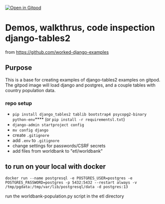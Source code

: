[![Open in Gitpod](https://gitpod.io/button/open-in-gitpod.svg)](https://gitpod.io/#https://github.com/worked-django-examples/tables2_base/tree/country-wip)

# Demos, walkthrus, code inspection django-tables2

from https://github.com/worked-django-examples 

## Purpose

This is a base for creating examples of django-tables2 examples on gitpod.
The gitpod image will load django and postgres, and a couple tables with
country population data.

### repo setup 

 - `pip install django_tables2 tablib bootstrap4 psycopg2-binary python-env`**** 
    (or `pip install -r requirementsl.txt`)
 - `django-admin startproject config`
 - `mv config django`
 - create `.gitignore`
 - add `.env` to `.gitignore`
 - change settings for passwords/CSRF secrets
 - add files from worldbank to "etl/worldbank"
 ## 

## to run on your local with docker

`docker run --name postgresql -e POSTGRES_USER=postgres -e POSTGRES_PASSWORD=postgres -p 5432:5432 --restart always -v /tmp/pgdata:/tmp/var/lib/postgresql/data -d postgres:13`

run the worldbank-population.py script in the etl directory
